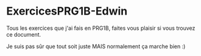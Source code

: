 # ExercicesPRG1B-Edwin
 Tous les exercices que j'ai fais en PRG1B, faites vous plaisir si vous trouvez ce document.
 
 Je suis pas sûr que tout soit juste MAIS normalement ça marche bien :)
